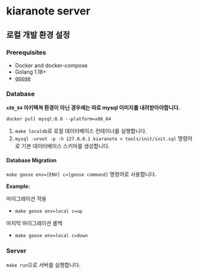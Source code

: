# kiaranote server 

## 로컬 개발 환경 설정

### Prerequisites

- Docker and docker-compose
- Golang 1.18+
- [goose](https://github.com/pressly/goose)

### Database

**`x86_64` 아키텍쳐 환경이 아닌 경우에는 따로 mysql 이미지를 내려받아야합니다.**

```
docker pull mysql:8.0 --platform=x86_64
```

1. `make localdb`로 로컬 데이터베이스 컨테이너를 실행합니다.
2. `mysql -uroot -p -h 127.0.0.1 kiaranote < tools/init/init.sql` 명령어로 기본 데이터베이스 스키마를 생성합니다.

#### Database Migration

`make goose env=[ENV] c=[goose command]` 명령어로 사용합니다.

**Example:**

마이그레이션 적용
- `make goose env=local c=up`

마지막 마이그레이션 롤백
- `make goose env=local c=down`

### Server

`make run`으로 서버를 실행합니다.
